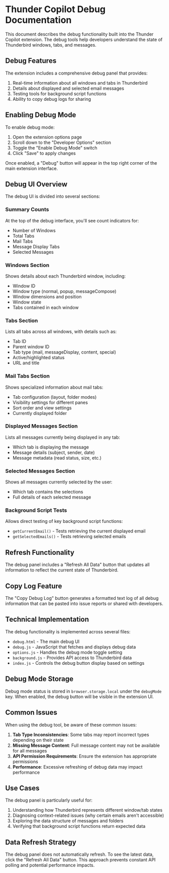 # Thunder Copilot Debug Documentation

This document describes the debug functionality built into the Thunder Copilot extension. The debug tools help developers understand the state of Thunderbird windows, tabs, and messages.

## Debug Features

The extension includes a comprehensive debug panel that provides:

1. Real-time information about all windows and tabs in Thunderbird
2. Details about displayed and selected email messages
3. Testing tools for background script functions
4. Ability to copy debug logs for sharing

## Enabling Debug Mode

To enable debug mode:

1. Open the extension options page
2. Scroll down to the "Developer Options" section
3. Toggle the "Enable Debug Mode" switch
4. Click "Save" to apply changes

Once enabled, a "Debug" button will appear in the top right corner of the main extension interface.

## Debug UI Overview

The debug UI is divided into several sections:

### Summary Counts

At the top of the debug interface, you'll see count indicators for:
- Number of Windows
- Total Tabs
- Mail Tabs
- Message Display Tabs
- Selected Messages

### Windows Section

Shows details about each Thunderbird window, including:
- Window ID
- Window type (normal, popup, messageCompose)
- Window dimensions and position
- Window state
- Tabs contained in each window

### Tabs Section

Lists all tabs across all windows, with details such as:
- Tab ID
- Parent window ID
- Tab type (mail, messageDisplay, content, special)
- Active/highlighted status
- URL and title

### Mail Tabs Section

Shows specialized information about mail tabs:
- Tab configuration (layout, folder modes)
- Visibility settings for different panes
- Sort order and view settings
- Currently displayed folder

### Displayed Messages Section

Lists all messages currently being displayed in any tab:
- Which tab is displaying the message
- Message details (subject, sender, date)
- Message metadata (read status, size, etc.)

### Selected Messages Section

Shows all messages currently selected by the user:
- Which tab contains the selections
- Full details of each selected message

### Background Script Tests

Allows direct testing of key background script functions:
- `getCurrentEmail()` - Tests retrieving the current displayed email
- `getSelectedEmails()` - Tests retrieving selected emails

## Refresh Functionality

The debug panel includes a "Refresh All Data" button that updates all information to reflect the current state of Thunderbird.

## Copy Log Feature

The "Copy Debug Log" button generates a formatted text log of all debug information that can be pasted into issue reports or shared with developers.

## Technical Implementation

The debug functionality is implemented across several files:

- `debug.html` - The main debug UI
- `debug.js` - JavaScript that fetches and displays debug data
- `options.js` - Handles the debug mode toggle setting
- `background.js` - Provides API access to Thunderbird data
- `index.js` - Controls the debug button display based on settings

## Debug Mode Storage

Debug mode status is stored in `browser.storage.local` under the `debugMode` key. When enabled, the debug button will be visible in the extension UI.

## Common Issues

When using the debug tool, be aware of these common issues:

1. **Tab Type Inconsistencies**: Some tabs may report incorrect types depending on their state
2. **Missing Message Content**: Full message content may not be available for all messages
3. **API Permission Requirements**: Ensure the extension has appropriate permissions
4. **Performance**: Excessive refreshing of debug data may impact performance

## Use Cases

The debug panel is particularly useful for:

1. Understanding how Thunderbird represents different window/tab states
2. Diagnosing context-related issues (why certain emails aren't accessible)
3. Exploring the data structure of messages and folders
4. Verifying that background script functions return expected data

## Data Refresh Strategy

The debug panel does not automatically refresh. To see the latest data, click the "Refresh All Data" button. This approach prevents constant API polling and potential performance impacts.